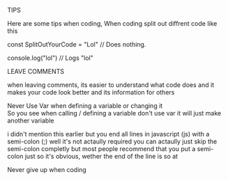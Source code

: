 TIPS

Here are some tips when coding,
When coding split out diffrent code like this


const SplitOutYourCode = "Lol" // Does nothing.


console.log("lol") // Logs "lol"

LEAVE COMMENTS

when leaving comments, its easier to understand what code does and it makes your code look better and its information for others

Never Use Var when defining a variable or changing it\
So you see when calling / defining a variable don't use var
it will just make another variable

i didn't mention this earlier but you end all lines in javascript (js) with a semi-colon (;) 
well it's not actaully required you can actaully just skip the semi-colon completly but most people recommend that you put a semi-colon just so it's obvious,
wether the end of the line is so at

Never give up when coding

